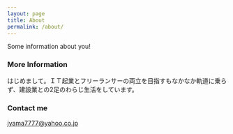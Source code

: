 ```yaml
---
layout: page
title: About
permalink: /about/
---
```

 
 Some information about you!
 
 ### More Information
 
 
 はじめまして。ＩＴ起業とフリーランサーの両立を目指すもなかなか軌道に乗らず、建設業との2足のわらじ生活をしています。
 
 
 ### Contact me
 
 
 [jyama7777@yahoo.co.jp](mailto:jyama7777@yahoo.co.jp)

